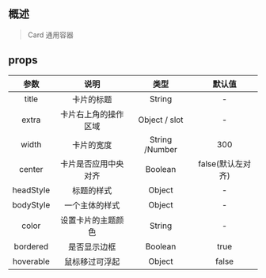 ## 概述

> Card 通用容器

## props

|   参数    |         说明         |      类型      |      默认值       |
| :-------: | :------------------: | :------------: | :---------------: |
|   title   |      卡片的标题      |     String     |         -         |
|   extra   | 卡片右上角的操作区域 | Object / slot  |         -         |
|   width   |      卡片的宽度      | String /Number |        300        |
|  center   | 卡片是否应用中央对齐 |    Boolean     | false(默认左对齐) |
| headStyle |      标题的样式      |     Object     |         -         |
| bodyStyle |    一个主体的样式    |     Object     |         -         |
|   color   |  设置卡片的主题颜色  |     String     |         -         |
| bordered  |     是否显示边框     |    Boolean     |       true        |
| hoverable |    鼠标移过可浮起    |     Object     |       false       |
